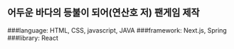 ## 어두운 바다의 등불이 되어(연산호 저) 팬게임 제작
###language: HTML, CSS, javascript, JAVA
###framework: Next.js, Spring
###library: React
